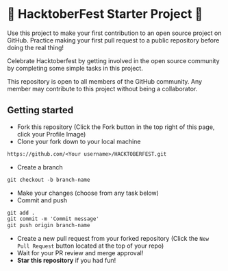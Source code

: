 
# 🎃 HacktoberFest Starter Project 🎃

Use this project to make your first contribution to an open source project on GitHub. Practice making your first pull request to a public repository before doing the real thing!

Celebrate Hacktoberfest by getting involved in the open source community by completing some simple tasks in this project.

This repository is open to all members of the GitHub community. Any member may contribute to this project without being a collaborator.

## Getting started
* Fork this repository (Click the Fork button in the top right of this page, click your Profile Image)
* Clone your fork down to your local machine

```markdown
https://github.com/<Your username>/HACKTOBERFEST.git
```

* Create a branch

```markdown
git checkout -b branch-name
```

* Make your changes (choose from any task below)
* Commit and push

```markdown
git add .
git commit -m 'Commit message'
git push origin branch-name
```

* Create a new pull request from your forked repository (Click the `New Pull Request` button located at the top of your repo)
* Wait for your PR review and merge approval!
* __Star this repository__ if you had fun!


